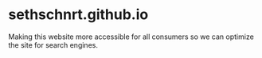 # sethschnrt.github.io
Making this website more accessible for all consumers so we can optimize the site for search engines.
